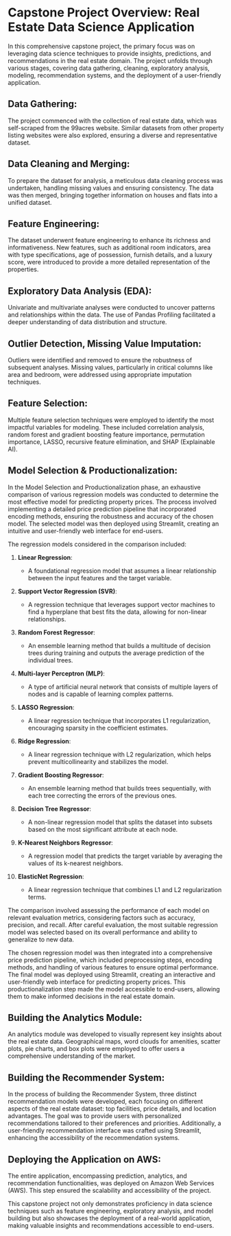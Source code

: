 # Capstone Project Overview: Real Estate Data Science Application

In this comprehensive capstone project, the primary focus was on leveraging data science techniques to provide insights, predictions, and recommendations in the real estate domain. The project unfolds through various stages, covering data gathering, cleaning, exploratory analysis, modeling, recommendation systems, and the deployment of a user-friendly application.

## Data Gathering:

The project commenced with the collection of real estate data, which was self-scraped from the 99acres website. Similar datasets from other property listing websites were also explored, ensuring a diverse and representative dataset.

## Data Cleaning and Merging:

To prepare the dataset for analysis, a meticulous data cleaning process was undertaken, handling missing values and ensuring consistency. The data was then merged, bringing together information on houses and flats into a unified dataset.

## Feature Engineering:

The dataset underwent feature engineering to enhance its richness and informativeness. New features, such as additional room indicators, area with type specifications, age of possession, furnish details, and a luxury score, were introduced to provide a more detailed representation of the properties.

## Exploratory Data Analysis (EDA):

Univariate and multivariate analyses were conducted to uncover patterns and relationships within the data. The use of Pandas Profiling facilitated a deeper understanding of data distribution and structure.

## Outlier Detection, Missing Value Imputation:

Outliers were identified and removed to ensure the robustness of subsequent analyses. Missing values, particularly in critical columns like area and bedroom, were addressed using appropriate imputation techniques.

## Feature Selection:

Multiple feature selection techniques were employed to identify the most impactful variables for modeling. These included correlation analysis, random forest and gradient boosting feature importance, permutation importance, LASSO, recursive feature elimination, and SHAP (Explainable AI).

## Model Selection & Productionalization:

In the Model Selection and Productionalization phase, an exhaustive comparison of various regression models was conducted to determine the most effective model for predicting property prices. The process involved implementing a detailed price prediction pipeline that incorporated encoding methods, ensuring the robustness and accuracy of the chosen model. The selected model was then deployed using Streamlit, creating an intuitive and user-friendly web interface for end-users.

The regression models considered in the comparison included:

1. **Linear Regression**:
    - A foundational regression model that assumes a linear relationship between the input features and the target variable.

2. **Support Vector Regression (SVR)**:
    - A regression technique that leverages support vector machines to find a hyperplane that best fits the data, allowing for non-linear relationships.

3. **Random Forest Regressor**:
    - An ensemble learning method that builds a multitude of decision trees during training and outputs the average prediction of the individual trees.

4. **Multi-layer Perceptron (MLP)**:
    - A type of artificial neural network that consists of multiple layers of nodes and is capable of learning complex patterns.

5. **LASSO Regression**:
    - A linear regression technique that incorporates L1 regularization, encouraging sparsity in the coefficient estimates.

6. **Ridge Regression**:
    - A linear regression technique with L2 regularization, which helps prevent multicollinearity and stabilizes the model.

7. **Gradient Boosting Regressor**:
    - An ensemble learning method that builds trees sequentially, with each tree correcting the errors of the previous ones.

8. **Decision Tree Regressor**:
    - A non-linear regression model that splits the dataset into subsets based on the most significant attribute at each node.

9. **K-Nearest Neighbors Regressor**:
    - A regression model that predicts the target variable by averaging the values of its k-nearest neighbors.

10. **ElasticNet Regression**:
     - A linear regression technique that combines L1 and L2 regularization terms.

The comparison involved assessing the performance of each model on relevant evaluation metrics, considering factors such as accuracy, precision, and recall. After careful evaluation, the most suitable regression model was selected based on its overall performance and ability to generalize to new data.

The chosen regression model was then integrated into a comprehensive price prediction pipeline, which included preprocessing steps, encoding methods, and handling of various features to ensure optimal performance. The final model was deployed using Streamlit, creating an interactive and user-friendly web interface for predicting property prices. This productionalization step made the model accessible to end-users, allowing them to make informed decisions in the real estate domain.

## Building the Analytics Module:

An analytics module was developed to visually represent key insights about the real estate data. Geographical maps, word clouds for amenities, scatter plots, pie charts, and box plots were employed to offer users a comprehensive understanding of the market.

## Building the Recommender System:

In the process of building the Recommender System, three distinct recommendation models were developed, each focusing on different aspects of the real estate dataset: top facilities, price details, and location advantages. The goal was to provide users with personalized recommendations tailored to their preferences and priorities. Additionally, a user-friendly recommendation interface was crafted using Streamlit, enhancing the accessibility of the recommendation systems.

## Deploying the Application on AWS:

The entire application, encompassing prediction, analytics, and recommendation functionalities, was deployed on Amazon Web Services (AWS). This step ensured the scalability and accessibility of the project.

This capstone project not only demonstrates proficiency in data science techniques such as feature engineering, exploratory analysis, and model building but also showcases the deployment of a real-world application, making valuable insights and recommendations accessible to end-users.

